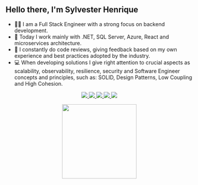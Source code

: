  ## Hello there, I'm Sylvester Henrique

- 👨‍💻 I am a Full Stack Engineer with a strong focus on backend development.
- 🤖 Today I work mainly with .NET, SQL Server, Azure, React and microservices architecture.
- 🤝 I constantly do code reviews, giving feedback based on my own experience and best practices adopted by the industry.
- 💻 When developing solutions I give right attention to crucial aspects as scalability, observability, resilience, security and Software Engineer concepts and principles, such as: SOLID, Design Patterns, Low Coupling and High Cohesion.

<p align="center">
    <a href="https://www.linkedin.com/in/sylvester-henrique">
        <img src="https://img.shields.io/badge/LinkedIn-0a66c2?logo=linkedin&style=for-the-badge"></img>
    </a>
    <a href="https://dev.to/sylvester-henrique">
        <img src="https://img.shields.io/badge/dev.to-090909?logo=dev.to&style=for-the-badge&logoColor=white"></img>
    </a>
    <a href="https://sylvester-henrique.hashnode.dev/">
        <img src="https://img.shields.io/badge/Hashnode-2962FF?style=for-the-badge&logo=hashnode&logoColor=white"></img>
    </a> 
    <a href="https://stackoverflow.com/users/11799053/sylvester-henrique">
        <img src="https://img.shields.io/badge/stackoverflow-383838?logo=stackoverflow&style=for-the-badge"></img>
    </a>
    <a href="https://www.nuget.org/profiles/sylvester-henrique">
        <img src="https://img.shields.io/badge/NuGet-004880?logo=nuget&style=for-the-badge"></img>
    </a>
<p>

<p align="center">
  <img height=200 align="center" src="https://github-readme-stats.vercel.app/api/top-langs/?username=sylvester-henrique&layout=compact&exclude_repo=paginaPessoal&hide_border=true&theme=holi" />
</>
